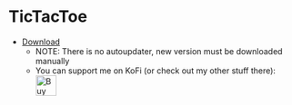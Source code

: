 # TicTacToe
* <a target="_blank" rel="noopener noreferrer" href="https://github.com/Riyufuchi/TicTacToe/releases">Download</a>
  * NOTE: There is no autoupdater, new version must be downloaded manually 
  * You can support me on KoFi (or check out my other stuff there): <br>
<a href='https://ko-fi.com/P5P11WTFL' target='_blank'><img height='36' style='border:0px;height:36px;' src='https://cdn.ko-fi.com/cdn/kofi1.png?v=2' border='0' alt='Buy Me a Coffee at ko-fi.com' /></a>
